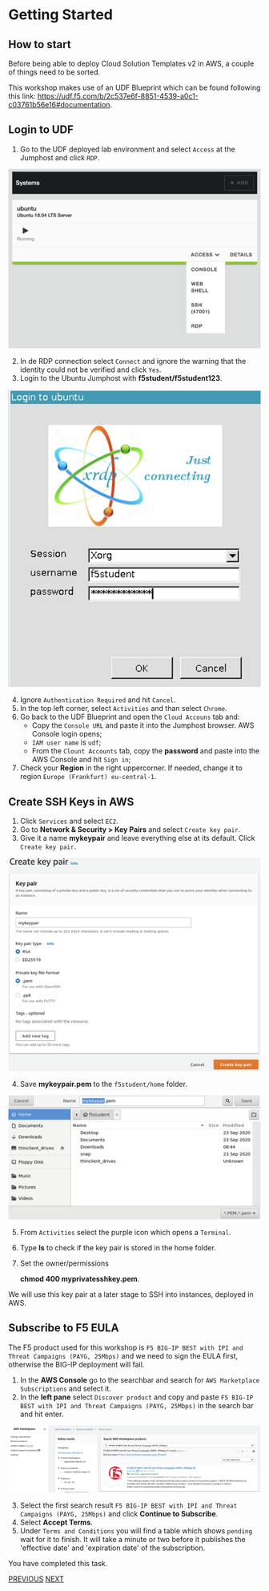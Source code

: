 # Getting Started

## How to start
Before being able to deploy Cloud Solution Templates v2 in AWS, a couple of things need to be sorted.

This workshop makes use of an UDF Blueprint which can be found following this link: 
https://udf.f5.com/b/2c537e6f-8851-4539-a0c1-c03761b56e16#documentation.

## Login to UDF
1. Go to the UDF deployed lab environment and select `Access` at the Jumphost and click `RDP`.

![](../png/task0_p1.png)

2. In de RDP connection select `Connect` and ignore the warning that the identity could not be verified and click `Yes`.
3. Login to the Ubuntu Jumphost with **f5student/f5student123**.

![](../png/task0_p2.png)

4. Ignore `Authentication Required` and hit `Cancel`.
5. In the top left corner, select `Activities` and than select `Chrome`.
6. Go back to the UDF Blueprint and open the `Cloud Accouns` tab and:
   - Copy the `Console URL` and paste it into the Jumphost browser. AWS Console login opens;
   - `IAM user name` is `udf`;
   - From the `Clount Accounts` tab, copy the **password** and paste into the AWS Console and hit `Sign in`;
7. Check your **Region** in the right uppercorner. If needed, change it to region `Europe (Frankfurt) eu-central-1`.


## Create SSH Keys in AWS
  
1. Click `Services` and select `EC2`.
2. Go to **Network & Security > Key Pairs** and select `Create key pair`.
3. Give it a name **mykeypair** and leave everything else at its default. Click `Create key pair`.

![](../png/task0_p3.png)

4. Save **mykeypair.pem** to the `f5student/home` folder.

![](../png/task0_p4.png)

5. From `Activities` select the purple icon which opens a `Terminal`.
6. Type **ls** to check if the key pair is stored in the home folder.
7. Set the owner/permissions 
  
   **chmod 400 myprivatesshkey.pem**.

We will use this key pair at a later stage to SSH into instances, deployed in AWS.

## Subscribe to F5 EULA

  The F5 product used for this workshop is `F5 BIG-IP BEST with IPI and Threat Campaigns (PAYG, 25Mbps)` and we need to sign the EULA first, otherwise the BIG-IP deployment will fail.

  1. In the **AWS Console** go to the searchbar and search for `AWS Marketplace Subscriptions` and select it.
  2. In the **left pane** select `Discover product` and copy and paste `F5 BIG-IP BEST with IPI and Threat Campaigns (PAYG, 25Mbps)` in the search bar and hit enter.

![](../png/task0_p5.png)

  3. Select the first search result `F5 BIG-IP BEST with IPI and Threat Campaigns (PAYG, 25Mbps)` and click **Continue to Subscribe**.
  4. Select **Accept Terms**.
  5. Under `Terms and Conditions` you will find a table which shows `pending` wait for it to finish. It will take a minute or two before it publishes the 'effective date' and 'expiration date' of the subscription.

You have completed this task.


[PREVIOUS](../README.md)      [NEXT](../docs/1_Setup_the_VPC_and_More.md)
